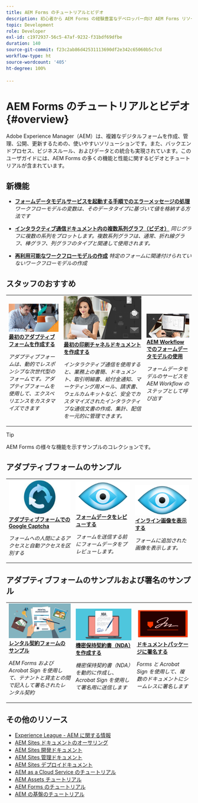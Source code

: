 ```yaml
---
title: AEM Forms のチュートリアルとビデオ
description: 初心者から AEM Forms の経験豊富なデベロッパー向け AEM Forms リソースのコレクション
topic: Development
role: Developer
exl-id: c1972937-56c5-47af-9232-f31bdf69dfbe
duration: 140
source-git-commit: f23c2ab86d42531113690df2e342c65060b5c7cd
workflow-type: ht
source-wordcount: '405'
ht-degree: 100%

---
```


# AEM Forms のチュートリアルとビデオ {#overview}

Adobe Experience Manager（AEM）は、複雑なデジタルフォームを作成、管理、公開、更新するための、使いやすいソリューションです。また、バックエンドプロセス、ビジネスルール、およびデータとの統合も実現されています。このユーザガイドには、AEM Forms の多くの機能と性能に関するビデオとチュートリアルが含まれています。

## 新機能

* **[フォームデータモデルサービスを起動する手順でのエラーメッセージの処理](./adaptive-forms/handling-error-messages-in-invoke-fdm-step.md)**
  *ワークフローモデルの変数は、そのデータタイプに基づいて値を格納する方法です*

* **[インタラクティブ通信ドキュメント内の複数系列グラフ（ビデオ）](./interactive-communications/multiseriescharts.md)**
  *同じグラフに複数の系列をプロットします。複数系列グラフは、通常、折れ線グラフ、棒グラフ、列グラフのタイプと関連して使用されます。*

* **[再利用可能なワークフローモデルの作成](./adaptive-forms/re-usable-aem-forms-workflow-models-article.md)**
  *特定のフォームに関連付けられていないワークフローモデルの作成*

## スタッフのおすすめ

<table>
<tr>
  <td>
    <a href="./creating-your-first-adaptive-form/introduction-and-setup.md">
      <img alt="最初のアダプティブフォームを作成する" src="./assets/afhero.png" />
    </a>
    <div>
      <a href="./creating-your-first-adaptive-form/introduction-and-setup.md">
 <strong>最初のアダプティブフォームを作成する</strong>
 </a>
    </div>
    <p>
    <em>アダプティブフォームは、動的でレスポンシブな次世代型のフォームです。アダプティブフォームを使用して、エクスペリエンスをカスタマイズできます</em>
    <p>
  </td>
   <td>
    <a href="./ic-print-channel-tutorial/introduction.md">
      <img alt="最初の印刷チャネルドキュメントを作成する" src="./assets/correspondence-management1.png" />
    </a>
    <div>
      <a href="./ic-print-channel-tutorial/introduction.md">
 <strong>最初の印刷チャネルドキュメントを作成する</strong>
 </a>
    </div>
    <p>
    <em>インタラクティブ通信を使用すると、業務上の書簡、ドキュメント、取引明細書、給付金通知、マーケティング用メール、請求書、ウェルカムキットなど、安全でカスタマイズされたインタラクティブな通信文書の作成、集計、配信を一元的に管理できます。</em>
    <p>
  </td>
  <td>
    <a href="./adaptive-forms/form-data-model-service-as-step-in-workflow-video-use.md">
      <img alt="AEM Workflow でのフォームデータモデルの使用" src="./assets/fdmlogo.png" />
    </a>
    <div>
      <a href="./adaptive-forms/form-data-model-service-as-step-in-workflow-video-use.md">
 <strong>AEM Workflow でのフォームデータモデルの使用</strong>
 </a>
    </div>
    <p>
    <em>フォームデータモデルのサービスを AEM Workflow のステップとして呼び出す</em>
    <p>
  </td>
</tr>
</table>

>[!TIP]
>
>AEM Forms の様々な機能を示すサンプルのコレクションです。


## アダプティブフォームのサンプル

<table>
<tr>
  <td>
    <a href="https://experienceleague.adobe.com/docs/experience-manager-learn/getting-started-with-aem-headless/graphql/overview.html?lang=ja">
      <img alt= "AEM Forms での Captch " src="./assets/captcha1.png" />
    </a>
    <div>
      <a href="https://forms.enablementadobe.com/content/forms/af/registerfornewsletter.html">
 <strong>アダプティブフォームでの Google Captcha</strong>
 </a>
    </div>
    <p>
    <em> フォームへの人間によるアクセスと自動アクセスを区別する</em>
    <p>
  </td>
  <td>
    <a href="https://forms.enablementadobe.com/content/dam/formsanddocuments/summaryscreen/jcr:content?wcmmode=disabled">
    <img alt="フォームデータをプレビューする" src="./assets/preview.png" />
    </a>
    <div>
    <a href="https://forms.enablementadobe.com/content/dam/formsanddocuments/summaryscreen/jcr:content?wcmmode=disabled">
 <strong>フォームデータをレビューする</strong>
 </a>
    </div>
    <p>
    <em>フォームを送信する前にフォームデータをプレビューします。</em>
    </p>
  </td>
  <td>
    <a href="https://forms.enablementadobe.com/content/forms/af/addinlineimage.html">
      <img alt=" インライン画像" src="./assets/preview.png" />
    </a>
     <div>
      <a href="https://forms.enablementadobe.com/content/forms/af/addinlineimage.html">
 <strong>インライン画像を表示する</strong>
 </a>
    </div>
    <p>
    <em>フォームに追加された画像を表示します。</em>
    <p>
  </td>
</tr>
</table>

## アダプティブフォームのサンプルおよび署名のサンプル

<table>
<tr>
  <td>
    <a href="https://forms.enablementadobe.com/content/forms/af/rentalagreement.html">
      <img alt="レンタル契約" src="./assets/rental-agreement.png" />
    </a>
    <div>
      <a href="https://forms.enablementadobe.com/content/forms/af/rentalagreement.html">
 <strong>レンタル契約フォームのサンプル</strong>
 </a>
    </div>
    <p>
    <em>AEM Forms および Acrobat Sign を使用して、テナントと貸主との間で記入して署名されたレンタル契約</em>
    <p>
  </td>
  <td>
    <a href="https://forms.enablementadobe.com/content/dam/formsanddocuments/ndawizard/jcr:content?wcmmode=disabled">
    <img alt="機密保持契約書（NDA）" src="./assets/nda1.png" />
    </a>
    <div>
    <a href="https://forms.enablementadobe.com/content/dam/formsanddocuments/ndawizard/jcr:content?wcmmode=disabled">
    <strong>機密保持契約書（NDA）を作成する</strong>
    </a>
    </div>
    <p>
    <em>機密保持契約書（NDA）を動的に作成し、Acrobat Sign を使用して署名用に送信します</em>
    </p>
  </td>
  <td>
    <a href="https://forms.enablementadobe.com/content/dam/formsanddocuments/formsandsigndemo/refinanceform/jcr:content?wcmmode=disabled">
      <img alt="ドキュメントパッケージに署名する" src="./assets/sign.png" />
    </a>
     <div>
      <a href="https://forms.enablementadobe.com/content/dam/formsanddocuments/formsandsigndemo/refinanceform/jcr:content?wcmmode=disabled">
 <strong>ドキュメントパッケージに署名する</strong>
 </a>
    </div>
    <p>
    <em>Forms と Acrobat Sign を使用して、複数のドキュメントにシームレスに署名します</em>
    <p>
  </td>
</tr>
</table>




## その他のリソース

* [Experience League - AEM に関する情報](https://experienceleague.adobe.com/?lang=ja#recommended/solutions/experience-manager)
* [AEM Sites ドキュメントのオーサリング](https://experienceleague.adobe.com/docs/experience-manager-65/authoring/home.html?lang=ja)
* [AEM Sites 開発ドキュメント](https://experienceleague.adobe.com/docs/experience-manager-65/developing/home.html?lang=ja)
* [AEM Sites 管理ドキュメント](https://experienceleague.adobe.com/docs/experience-manager-65/administering/home.html?lang=ja)
* [AEM Sites デプロイドキュメント](https://experienceleague.adobe.com/docs/experience-manager-65/deploying/home.html?lang=ja)
* [AEM as a Cloud Service のチュートリアル](/help/cloud-service/overview.md)
* [AEM Assets チュートリアル](/help/assets/overview.md)
* [AEM Forms のチュートリアル](/help/forms/overview.md)
* [AEM の基盤のチュートリアル](/help/foundation/overview.md)
